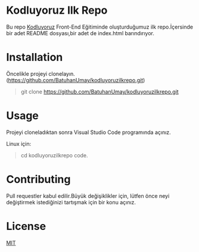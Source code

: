 # Kodluyoruz Ilk Repo

Bu repo [Kodluyoruz]("https://kodluyoruz.org") Front-End Eğitiminde oluşturduğumuz ilk repo.İçersinde bir adet README dosyası,bir adet de index.html barındırıyor.

# Installation

Öncelikle projeyi clonelayın.(https://github.com/BatuhanUmay/kodluyoruzilkrepo.git)

> git clone https://github.com/BatuhanUmay/kodluyoruzilkrepo.git

# Usage

Projeyi cloneladıktan sonra Visual Studio Code programında açınız.

Linux için:
> cd kodluyoruzilkrepo
> code.

# Contributing 

Pull requestler kabul edilir.Büyük değişiklikler için, lütfen önce neyi değiştirmek istediğinizi tartışmak için bir konu açınız.

# License

[MIT]("")
